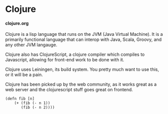 # Clojure
#### clojure.org

Clojure is a lisp language that runs on the JVM (Java Virtual Machine). It is a primarily functional language that can interop with Java, Scala, Groovy, and any other JVM langauge.

Clojure also has ClojureScript, a clojure compiler which compiles to Javascript, allowing for front-end work to be done with it.

Clojure uses Leiningen, its build system. You pretty much want to use this, or it will be a pain.

Clojure has been picked up by the web community, as it works great as a web server and the clojurescript stuff goes
great on frontend. 

```
(defn fib [n]
    (+ (fib (- n 1))
       (fib (- n 2))))
```
